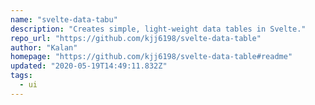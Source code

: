 ```yaml
---
name: "svelte-data-tabu"
description: "Creates simple, light-weight data tables in Svelte."
repo_url: "https://github.com/kjj6198/svelte-data-table"
author: "Kalan"
homepage: "https://github.com/kjj6198/svelte-data-table#readme"
updated: "2020-05-19T14:49:11.832Z"
tags: 
  - ui
---
```

